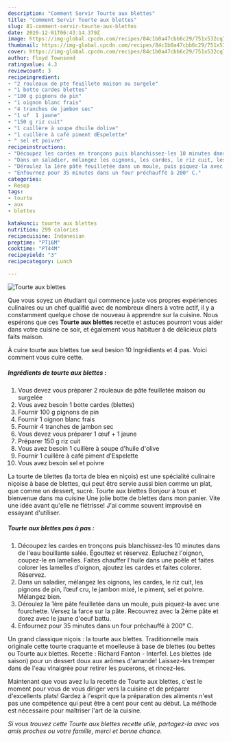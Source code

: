 ```yaml
---
description: "Comment Servir Tourte aux blettes"
title: "Comment Servir Tourte aux blettes"
slug: 81-comment-servir-tourte-aux-blettes
date: 2020-12-01T06:43:14.379Z
image: https://img-global.cpcdn.com/recipes/84c1b0a47cbb6c29/751x532cq70/tourte-aux-blettes-photo-principale-de-la-recette.jpg
thumbnail: https://img-global.cpcdn.com/recipes/84c1b0a47cbb6c29/751x532cq70/tourte-aux-blettes-photo-principale-de-la-recette.jpg
cover: https://img-global.cpcdn.com/recipes/84c1b0a47cbb6c29/751x532cq70/tourte-aux-blettes-photo-principale-de-la-recette.jpg
author: Floyd Townsend
ratingvalue: 4.3
reviewcount: 3
recipeingredient:
- "2 rouleaux de pte feuillete maison ou surgele"
- "1 botte cardes blettes"
- "100 g pignons de pin"
- "1 oignon blanc frais"
- "4 tranches de jambon sec"
- "1 uf  1 jaune"
- "150 g riz cuit"
- "1 cuillère à soupe dhuile dolive"
- "1 cuillère à café piment dEspelette"
- " sel et poivre"
recipeinstructions:
- "Découpez les cardes en tronçons puis blanchissez-les 10 minutes dans de l&#39;eau bouillante salée. Égouttez et réservez. Epluchez l&#39;oignon, coupez-le en lamelles. Faites chauffer l&#39;huile dans une poêle et faites colorer les lamelles d&#39;oignon, ajoutez les cardes et faites colorer. Réservez."
- "Dans un saladier, mélangez les oignons, les cardes, le riz cuit, les pignons de pin, l’œuf cru, le jambon mixé, le piment, sel et poivre. Mélangez bien."
- "Déroulez la 1ère pâte feuilletée dans un moule, puis piquez-la avec une fourchette. Versez la farce sur la pâte. Recouvrez avec la 2ème pâte et dorez avec le jaune d&#39;oeuf battu."
- "Enfournez pour 35 minutes dans un four préchauffé à 200° C."
categories:
- Resep
tags:
- tourte
- aux
- blettes

katakunci: tourte aux blettes 
nutrition: 299 calories
recipecuisine: Indonesian
preptime: "PT16M"
cooktime: "PT44M"
recipeyield: "3"
recipecategory: Lunch

---
```



![Tourte aux blettes](https://img-global.cpcdn.com/recipes/84c1b0a47cbb6c29/751x532cq70/tourte-aux-blettes-photo-principale-de-la-recette.jpg)

Que vous soyez un étudiant qui commence juste vos propres expériences culinaires ou un chef qualifié avec de nombreux dîners à votre actif, il y a constamment quelque chose de nouveau à apprendre sur la cuisine. Nous espérons que ces <strong> Tourte aux blettes </strong> recette et astuces pourront vous aider dans votre cuisine ce soir, et également vous habituer à de délicieux plats faits maison.

<!--inarticleads1-->

À cuire tourte aux blettes tue seul besion 10 Ingrédients et 4 pas. Voici comment vous cuire cette.

##### Ingrédients de tourte aux blettes :

1. Vous devez vous préparer 2 rouleaux de pâte feuilletée maison ou surgelée
1. Vous avez besoin 1 botte cardes (blettes)
1. Fournir 100 g pignons de pin
1. Fournir 1 oignon blanc frais
1. Fournir 4 tranches de jambon sec
1. Vous devez vous préparer 1 œuf + 1 jaune
1. Préparer 150 g riz cuit
1. Vous avez besoin 1 cuillère à soupe d&#39;huile d&#39;olive
1. Fournir 1 cuillère à café piment d&#39;Espelette
1. Vous avez besoin  sel et poivre


La tourte de blettes (la torta de blea en niçois) est une spécialité culinaire niçoise à base de blettes, qui peut être servie aussi bien comme un plat, que comme un dessert, sucré. Tourte aux blettes Bonjour à tous et bienvenue dans ma cuisine Une jolie botte de blettes dans mon panier. Vite une idée avant qu&#39;elle ne flétrisse! J&#39;ai comme souvent improvisé en essayant d&#39;utiliser. 

<!--inarticleads2-->

##### Tourte aux blettes pas à pas :

1. Découpez les cardes en tronçons puis blanchissez-les 10 minutes dans de l&#39;eau bouillante salée. Égouttez et réservez. Epluchez l&#39;oignon, coupez-le en lamelles. Faites chauffer l&#39;huile dans une poêle et faites colorer les lamelles d&#39;oignon, ajoutez les cardes et faites colorer. Réservez.
1. Dans un saladier, mélangez les oignons, les cardes, le riz cuit, les pignons de pin, l’œuf cru, le jambon mixé, le piment, sel et poivre. Mélangez bien.
1. Déroulez la 1ère pâte feuilletée dans un moule, puis piquez-la avec une fourchette. Versez la farce sur la pâte. Recouvrez avec la 2ème pâte et dorez avec le jaune d&#39;oeuf battu.
1. Enfournez pour 35 minutes dans un four préchauffé à 200° C.


Un grand classique niçois : la tourte aux blettes. Traditionnelle mais originale cette tourte craquante et moelleuse à base de blettes (ou bettes ou Tourte aux blettes. Recette : Richard Fanton - Interfel. Les blettes (de saison) pour un dessert doux aux arômes d&#39;amande! Laissez-les tremper dans de l&#39;eau vinaigrée pour retirer les pucerons, et rincez-les. 

<!--inarticleads1-->

<p>
Maintenant que vous avez lu la recette de Tourte aux blettes, c'est le moment pour vous de vous diriger vers la cuisine et de préparer d'excellents plats! Gardez à l'esprit que la préparation des aliments n'est pas une compétence qui peut être à cent pour cent au début. La méthode est nécessaire pour maîtriser l'art de la cuisine.
</p>

<p>
<i>Si vous trouvez cette Tourte aux blettes recette utile, partagez-la avec vos amis proches ou votre famille, merci et bonne chance.</i>
</p>
